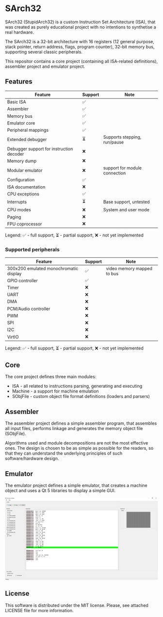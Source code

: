 ﻿# SArch32

SArch32 (StupidArch32) is a custom Instruction Set Architecture (ISA), that was created as purely educational project with no intentions to synthetise a real hardware.

The SArch32 is a 32-bit architecture with 16 registers (12 general purpose, stack pointer, return address, flags, program counter), 32-bit memory bus, supporting several classic peripherals.

This repositor contains a core project (containing all ISA-related definitions), assembler project and emulator project.

## Features

|Feature|Support|Note|
|---|---|---|
|Basic ISA|✅||
|Assembler|✅||
|Memory bus|✅||
|Emulator core|✅||
|Peripheral mappings|✅||
|Extended debugger|⏳|Supports stepping, run/pause|
|Debugger support for instruction decoder|❌||
|Memory dump|❌||
|Modular emulator|❌|support for module connection|
|Configuration|✅||
|ISA documentation|❌||
|CPU exceptions|✅||
|Interrupts|⏳|Base support, untested|
|CPU modes|❌|System and user mode|
|Paging|❌||
|FPU coprocessor|❌||

Legend: ✅ - full support, ⏳ - partial support, ❌ - not yet implemented

### Supported peripherals

|Feature|Support|Note|
|---|---|---|
|300x200 emulated monochromatic display|✅|video memory mapped to bus|
|GPIO controller|✅||
|Timer|❌||
|UART|❌||
|DMA|❌||
|PCM/Audio controller|❌||
|PWM|❌||
|SPI|❌||
|I2C|❌||
|VirtIO|❌||

Legend: ✅ - full support, ⏳ - partial support, ❌ - not yet implemented

## Core

The core project defines three main modules:

* ISA - all related to instructions parsing, generating and executing
* Machine - a support for machine emulation
* SObjFile - custom object file format definitions (loaders and parsers)

## Assembler

The assembler project defines a simple assembler program, that assembles all input files, performs linkage and generates the memory object file (SObjFile).

Algorithms used and module decompositions are not the most effective ones. The design is chosen to be as simple as possible for the readers, so that they can understand the underlying principles of such software/hardware design.

## Emulator

The emulator project defines a simple emulator, that creates a machine object and uses a Qt 5 libraries to display a simple GUI.

![Emulator screenshot](misc/emulator_screenshot.png?raw=true "Screenshot of the emulator")

## License

This software is distributed under the MIT license. Please, see attached LICENSE file for more information.